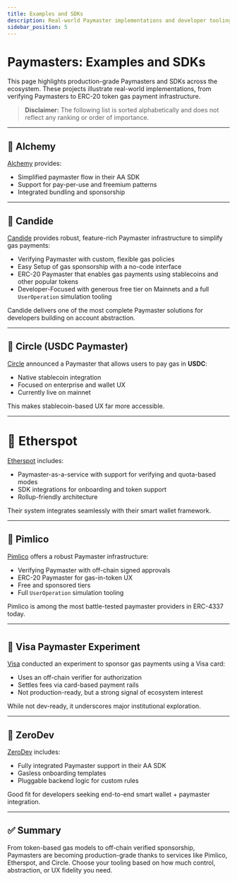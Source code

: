```yaml
---
title: Examples and SDKs
description: Real-world Paymaster implementations and developer tooling.
sidebar_position: 5
---
```


# Paymasters: Examples and SDKs

This page highlights production-grade Paymasters and SDKs across the ecosystem. These projects illustrate real-world implementations, from verifying Paymasters to ERC-20 token gas payment infrastructure. 

> **Disclaimer:** The following list is sorted alphabetically and does not reflect any ranking or order of importance. 

---

## 🔧 Alchemy

[Alchemy](https://www.alchemy.com/docs/gas-manager-services) provides:
- Simplified paymaster flow in their AA SDK
- Support for pay-per-use and freemium patterns
- Integrated bundling and sponsorship

---

## 🔧 Candide

[Candide](https://www.candide.dev/instagas) provides robust, feature-rich Paymaster infrastructure to simplify gas payments:

- Verifying Paymaster with custom, flexible gas policies
- Easy Setup of gas sponsorship with a no-code interface
- ERC-20 Paymaster that enables gas payments using stablecoins and other popular tokens 
- Developer-Focused with generous free tier on Mainnets and a full `UserOperation` simulation tooling

Candide delivers one of the most complete Paymaster solutions for developers building on account abstraction.

---

## 🔧 Circle (USDC Paymaster)

[Circle](https://www.circle.com/paymaster) announced a Paymaster that allows users to pay gas in **USDC**:
- Native stablecoin integration
- Focused on enterprise and wallet UX
- Currently live on mainnet

This makes stablecoin-based UX far more accessible.

---

# 🔧 Etherspot

[Etherspot](https://etherspot.io/arka-paymaster/) includes:
- Paymaster-as-a-service with support for verifying and quota-based modes
- SDK integrations for onboarding and token support
- Rollup-friendly architecture

Their system integrates seamlessly with their smart wallet framework.

---

## 🔧 Pimlico

[Pimlico](https://docs.pimlico.io/references/paymaster) offers a robust Paymaster infrastructure:
- Verifying Paymaster with off-chain signed approvals
- ERC-20 Paymaster for gas-in-token UX
- Free and sponsored tiers
- Full `UserOperation` simulation tooling

Pimlico is among the most battle-tested paymaster providers in ERC-4337 today.

---

#

## 🔬 Visa Paymaster Experiment

[Visa](https://usa.visa.com/solutions/crypto/paying-blockchain-gas-fees-with-card.html) conducted an experiment to sponsor gas payments using a Visa card:
- Uses an off-chain verifier for authorization
- Settles fees via card-based payment rails
- Not production-ready, but a strong signal of ecosystem interest

While not dev-ready, it underscores major institutional exploration.

---

## 🔧 ZeroDev

[ZeroDev](https://docs.zerodev.app/) includes:
- Fully integrated Paymaster support in their AA SDK
- Gasless onboarding templates
- Pluggable backend logic for custom rules

Good fit for developers seeking end-to-end smart wallet + paymaster integration.

---

## ✅ Summary

From token-based gas models to off-chain verified sponsorship, Paymasters are becoming production-grade thanks to services like Pimlico, Etherspot, and Circle. Choose your tooling based on how much control, abstraction, or UX fidelity you need.
